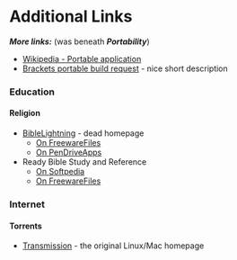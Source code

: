 
# Additional Links

**_More links:_** (was beneath **_Portability_**)
* [Wikipedia - Portable application](https://en.wikipedia.org/wiki/Portable_application)
* [Brackets portable build request](https://trello.com/c/sHyY0KlB/1003-portable-build) - nice short description

### Education

#### Religion
* [BibleLightning](http://www.biblelightning.org/) - dead homepage
  * [On FreewareFiles](http://www.freewarefiles.com/BibleLightning_program_91140.html)
  * [On PenDriveApps](https://pendriveapps.com/portable-bible-lightning/)
* Ready Bible Study and Reference
  * [On Softpedia](http://www.softpedia.com/get/Others/Home-Education/Ready-Bible-Study-and-Reference.shtml)
  * [On FreewareFiles](http://www.freewarefiles.com/Ready-Bible-Study-and-Reference_program_107176.html)
  
### Internet

#### Torrents
* [Transmission](https://transmissionbt.com/) - the original Linux/Mac homepage
  
  
  
  

